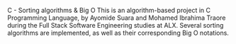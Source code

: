 C - Sorting algorithms & Big O
This is an algorithm-based project in C Programming Language, by Ayomide Suara and Mohamed Ibrahima Traore during the Full Stack Software Engineering studies at ALX. Several sorting algorithms are implemented, as well as their corresponding Big O notations.
